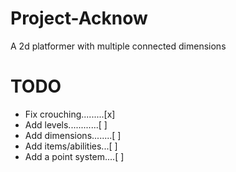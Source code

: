 # Project-Acknow
A 2d platformer with multiple connected dimensions

# TODO
- Fix crouching.........[x]
- Add levels............[ ]
- Add dimensions........[ ]
- Add items/abilities...[ ]
- Add a point system....[ ]
